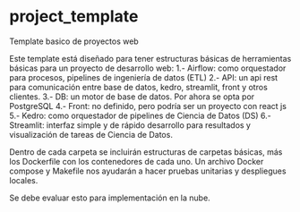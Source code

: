 # project_template
Template basico de proyectos web

Este template está diseñado para tener estructuras básicas de herramientas básicas para un proyecto de desarrollo web:
1.- Airflow: como orquestador para procesos, pipelines de ingeniería de datos (ETL)
2.- API: un api rest para comunicación entre base de datos, kedro, streamlit, front y otros clientes.
3.- DB: un motor de base de datos. Por ahora se opta por PostgreSQL
4.- Front: no definido, pero podría ser un proyecto con react js
5.- Kedro: como orquestador de pipelines de Ciencia de Datos (DS)
6.- Streamlit: interfaz simple y de rápido desarrollo para resultados y visualización de tareas de Ciencia de Datos.

Dentro de cada carpeta se incluirán estructuras de carpetas básicas, más los Dockerfile con los contenedores de cada uno.
Un archivo Docker compose y Makefile nos ayudarán a hacer pruebas unitarias y despliegues locales.

Se debe evaluar esto para implementación en la nube.